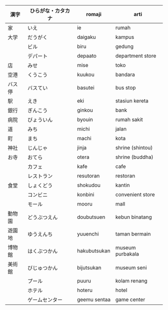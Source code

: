 | 漢字   | ひらがな・カタカナ | romaji       | arti             |
| ------ | ------------------ | ------------ | ---------------- |
| 家     | いえ               | ie           | rumah            |
| 大学   | だうがく           | daigaku      | kampus           |
|        | ビル               | biru         | gedung           |
|        | デパート           | depaato      | department store |
| 店     | みせ               | mise         | toko             |
| 空港   | くうこう           | kuukou       | bandara          |
| バス停 | バスてい           | basutei      | bus stop         |
| 駅     | えき               | eki          | stasiun kereta   |
| 銀行   | ぎんこう           | ginkou       | bank             |
| 病院   | びょういん         | byouin       | rumah sakit      |
| 道     | みち               | michi        | jalan            |
| 町     | まち               | machi        | kota             |
| 神社   | じんじゃ           | jinja        | shrine (shintou) |
| お寺   | おてら             | otera        | shrine (buddha)  |
|        | カフェ             | kafe         | cafe             |
|        | レストラン         | resutoran    | restoran         |
| 食堂   | しょくどう         | shokudou     | kantin           |
|        | コンビニ           | konbini      | convenient store |
|        | モール             | mooru        | mall             |
| 動物園 | どうぶつえん       | doubutsuen   | kebun binatang   |
| 遊園地 | ゆうえんち         | yuuenchi     | taman bermain    |
| 博物館 | はくぶつかん       | hakubutsukan | museum purbakala |
| 美術館 | びじゅつかん       | bijutsukan   | museum seni      |
|        | プール             | puuru        | kolam renang     |
|        | ホテル             | hoteru       | hotel            |
|        | ゲームセンター     | geemu sentaa | game center      |

